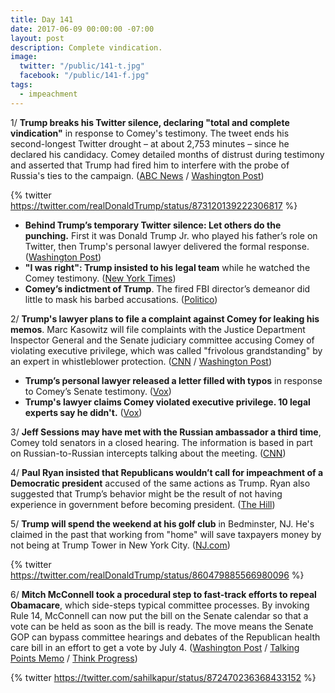 ```yaml
---
title: Day 141
date: 2017-06-09 00:00:00 -07:00
layout: post
description: Complete vindication.
image:
  twitter: "/public/141-t.jpg"
  facebook: "/public/141-f.jpg"
tags:
  - impeachment
---
```


1/ **Trump breaks his Twitter silence, declaring "total and complete vindication"** in response to Comey's testimony. The tweet ends his second-longest Twitter drought – at about 2,753 minutes – since he declared his candidacy. Comey detailed months of distrust during testimony and asserted that Trump had fired him to interfere with the probe of Russia's ties to the campaign. ([ABC News](http://abcnews.go.com/Politics/wireStory/distrust-trump-marks-comeys-testimony-firing-47932248) / [Washington Post](https://www.washingtonpost.com/news/politics/wp/2017/06/08/this-is-now-trumps-fifth-longest-twitter-drought-since-he-declared-his-candidacy/))

{% twitter https://twitter.com/realDonaldTrump/status/873120139222306817 %}

* **Behind Trump’s temporary Twitter silence: Let others do the punching.** First it was Donald Trump Jr. who played his father’s role on Twitter, then Trump's personal lawyer delivered the formal response. ([Washington Post](https://www.washingtonpost.com/politics/behind-trumps-silence-why-the-counterpuncher-let-others-do-the-punching/2017/06/08/87c5f67a-4c66-11e7-bc1b-fddbd8359dee_story.html))
* **"I was right": Trump insisted to his legal team** while he watched the Comey testimony. ([New York Times](https://www.nytimes.com/2017/06/08/us/politics/trump-speech-faith-freedom-coalition.html))
* **Comey’s indictment of Trump**. The fired FBI director’s demeanor did little to mask his barbed accusations. ([Politico](http://www.politico.com/story/2017/06/08/james-comey-russia-trump-hearing-indictment-239310))

2/ **Trump's lawyer plans to file a complaint against Comey for leaking his memos**. Marc Kasowitz will file complaints with the Justice Department Inspector General and the Senate judiciary committee accusing Comey of violating executive privilege, which was called  "frivolous grandstanding" by an expert in whistleblower protection. ([CNN](http://www.cnn.com/2017/06/09/politics/james-comey-leak-complaint/index.html) / [Washington Post](https://www.washingtonpost.com/news/politics/wp/2017/06/09/theres-no-indication-comey-violated-the-law-trump-may-be-about-to/))

* **Trump’s personal lawyer released a letter filled with typos** in response to Comey’s Senate testimony. ([Vox](https://www.vox.com/2017/6/8/15763816/kasowitz-letter-typos-predisent))
* **Trump's lawyer claims Comey violated executive privilege. 10 legal experts say he didn't.** ([Vox](https://www.vox.com/policy-and-politics/2017/6/9/15764954/comey-testimony-donald-trump-fbi-executive-privilege))

3/ **Jeff Sessions may have met with the Russian ambassador a third time**, Comey told senators in a closed hearing. The information is based in part on Russian-to-Russian intercepts talking about the meeting. ([CNN](http://www.cnn.com/2017/06/08/politics/jeff-sessions-kislyak-meeting/))

4/ **Paul Ryan insisted that Republicans wouldn’t call for impeachment of a Democratic president** accused of the same actions as Trump. Ryan also suggested that Trump’s behavior might be the result of not having experience in government before becoming president. ([The Hill](http://thehill.com/homenews/house/336957-ryan-republicans-wouldnt-be-trying-to-impeach-democratic-president-accused-of))

5/ **Trump will spend the weekend at his golf club** in Bedminster, NJ. He's claimed in the past that working from "home" will save taxpayers money by not being at Trump Tower in New York City. ([NJ.com](http://www.nj.com/politics/index.ssf/2017/06/trump_returning_to_nj_this_weekend.html))

{% twitter https://twitter.com/realDonaldTrump/status/860479885566980096 %}

6/ **Mitch McConnell took a procedural step to fast-track efforts to repeal Obamacare**, which side-steps typical committee processes. By invoking Rule 14, McConnell can now put the bill on the Senate calendar so that a vote can be held as soon as the bill is ready. The move means the Senate GOP can bypass committee hearings and debates of the Republican health care bill in an effort to get a vote by July 4. ([Washington Post](https://www.washingtonpost.com/news/powerpost/paloma/the-health-202/2017/06/08/the-health-202-amid-comey-drama-a-health-care-skirmish-is-unfolding/593818c8e9b69b2fb981dc80/) / [Talking Points Memo](http://talkingpointsmemo.com/livewire/mcconnell-fast-track-obamacare-repeal) / [Think Progress](https://thinkprogress.org/senate-republicans-are-launching-an-audacious-plan-to-pass-health-care-75d9135c1f19))

{% twitter https://twitter.com/sahilkapur/status/872470236368433152 %}